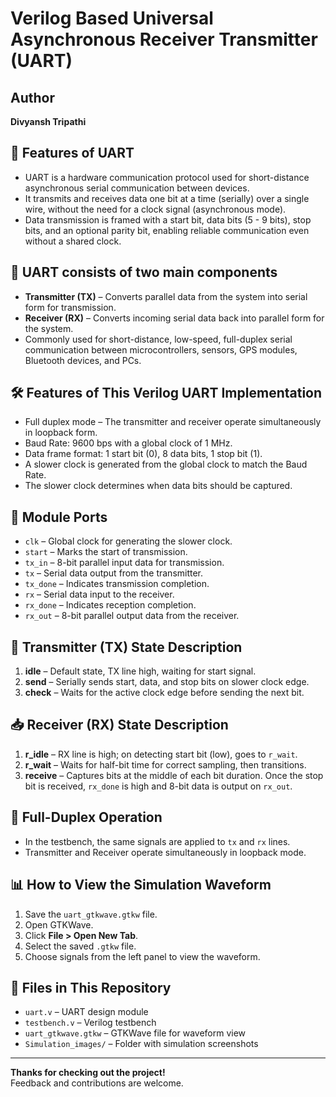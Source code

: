 # Verilog Based Universal Asynchronous Receiver Transmitter (UART)

## Author
**Divyansh Tripathi**

## 📌 Features of UART

- UART is a hardware communication protocol used for short-distance asynchronous serial communication between devices.
- It transmits and receives data one bit at a time (serially) over a single wire, without the need for a clock signal (asynchronous mode).
- Data transmission is framed with a start bit, data bits (5 - 9 bits), stop bits, and an optional parity bit, enabling reliable communication even without a shared clock.

## 🔧 UART consists of two main components

- **Transmitter (TX)** – Converts parallel data from the system into serial form for transmission.
- **Receiver (RX)** – Converts incoming serial data back into parallel form for the system.
- Commonly used for short-distance, low-speed, full-duplex serial communication between microcontrollers, sensors, GPS modules, Bluetooth devices, and PCs.

## 🛠️ Features of This Verilog UART Implementation

- Full duplex mode – The transmitter and receiver operate simultaneously in loopback form.
- Baud Rate: 9600 bps with a global clock of 1 MHz.
- Data frame format: 1 start bit (0), 8 data bits, 1 stop bit (1).
- A slower clock is generated from the global clock to match the Baud Rate.
- The slower clock determines when data bits should be captured.

## 🔌 Module Ports

- `clk` – Global clock for generating the slower clock.
- `start` – Marks the start of transmission.
- `tx_in` – 8-bit parallel input data for transmission.
- `tx` – Serial data output from the transmitter.
- `tx_done` – Indicates transmission completion.
- `rx` – Serial data input to the receiver.
- `rx_done` – Indicates reception completion.
- `rx_out` – 8-bit parallel output data from the receiver.

## 🚦 Transmitter (TX) State Description

1. **idle** – Default state, TX line high, waiting for start signal.
2. **send** – Serially sends start, data, and stop bits on slower clock edge.
3. **check** – Waits for the active clock edge before sending the next bit.

## 📥 Receiver (RX) State Description

1. **r_idle** – RX line is high; on detecting start bit (low), goes to `r_wait`.
2. **r_wait** – Waits for half-bit time for correct sampling, then transitions.
3. **receive** – Captures bits at the middle of each bit duration. Once the stop bit is received, `rx_done` is high and 8-bit data is output on `rx_out`.

## 🔁 Full-Duplex Operation

- In the testbench, the same signals are applied to `tx` and `rx` lines.
- Transmitter and Receiver operate simultaneously in loopback mode.

## 📊 How to View the Simulation Waveform

1. Save the `uart_gtkwave.gtkw` file.
2. Open GTKWave.
3. Click **File > Open New Tab**.
4. Select the saved `.gtkw` file.
5. Choose signals from the left panel to view the waveform.

## 📁 Files in This Repository

- `uart.v` – UART design module
- `testbench.v` – Verilog testbench
- `uart_gtkwave.gtkw` – GTKWave file for waveform view
- `Simulation_images/` – Folder with simulation screenshots

---

**Thanks for checking out the project!**  
Feedback and contributions are welcome.
